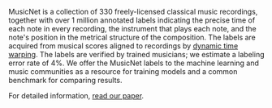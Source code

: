 MusicNet is a collection of 330 freely-licensed classical music recordings, together with over 1 million annotated labels indicating the precise time of each note in every recording, the instrument that plays each note, and the note's position in the metrical structure of the composition. The labels are acquired from musical scores aligned to recordings by [dynamic time warping](https://en.wikipedia.org/wiki/Dynamic_time_warping). The labels are verified by trained musicians; we estimate a labeling error rate of 4%. We offer the MusicNet labels to the machine learning and music communities as a resource for training models and a common benchmark for comparing results.

For detailed information, [read our paper](https://arxiv.org/abs/1611.09827).